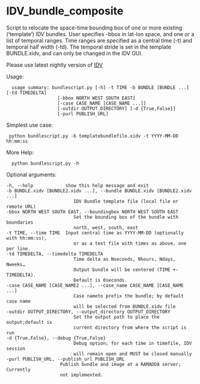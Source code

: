 # IDV_bundle_composite
Script to relocate the space-time bounding box of one or more existing (‘template’) IDV bundles. User specifies -bbox in lat-lon space, and one or a list of temporal ranges. Time ranges are specified as a central time (-t) and temporal half width (-td). The temporal stride is set in the template BUNDLE.xidv, and can only be changed in the IDV GUI. 

Please use latest nightly version of [IDV](http://www.unidata.ucar.edu/software/idv/nightly/)

Usage:

      usage summary: bundlescript.py [-h] -t TIME -b BUNDLE [BUNDLE ...] [-td TIMEDELTA]
                       [-bbox NORTH WEST SOUTH EAST]
                       [-case CASE_NAME [CASE_NAME ...]]
                       [-outdir OUTPUT_DIRECTORY] [-d {True,False}]
                       [-purl PUBLISH_URL]

Simplest use case: 

     python bundlescript.py -b templatebundlefile.xidv -t YYYY-MM-DD hh:mm:ss


More Help: 

      python bundlescript.py -h
      
Optional arguments:

    -h, --help            show this help message and exit
    -b BUNDLE.xidv [BUNDLE2.xidv ...], --bundle BUNDLE.xidv [BUNDLE2.xidv ...]
                             IDV Bundle template file (local file or remote URL)
    -bbox NORTH WEST SOUTH EAST, --boundingbox NORTH WEST SOUTH EAST
                             Set the bounding box of the bundle with boundaries
                             north, west, south, east
    -t TIME, --time TIME  Input central time as YYYY-MM-DD (optionally with hh:mm:ss),
                             or as a text file with times as above, one per line.
    -td TIMEDELTA, --timedelta TIMEDELTA
                             Time delta as Nseconds, Nhours, Ndays, Nweeks…
                             Output bundle will be centered (TIME +- TIMEDELTA).
                             Default is 0seconds. 
    -case CASE_NAME [CASE_NAME2 ...], --case_name CASE_NAME [CASE_NAME ...]
                             Case nameto prefix the bundle; by default case name
                             will be selected from BUNDLE.xidv file
    -outdir OUTPUT_DIRECTORY, --output_directory OUTPUT_DIRECTORY
                             Set the output path to place the output;default is
                             current directory from where the script is run
    -d {True,False}, --debug {True,False}
                             Debug option; for each time in timefile, IDV session
                             will remain open and MUST be closed manually
    -purl PUBLISH_URL, --publish_url PUBLISH_URL
                        Publish bundle and image at a RAMADDA server; Currently
                        not implemented.
